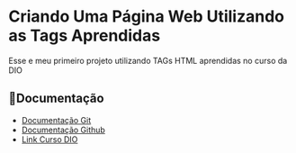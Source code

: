 # Criando Uma Página Web Utilizando as Tags Aprendidas

Esse e meu primeiro projeto utilizando TAGs HTML aprendidas no curso da DIO

## 📅Documentação

- [Documentação Git](https://git-scm.com/)
- [Documentação Github](https://github.com/)
- [Link Curso DIO](https://](https://web.dio.me/track/formacao-html-web-developer)https://web.dio.me/track/formacao-html-web-developer)

